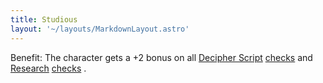 ```yaml
---
title: Studious
layout: '~/layouts/MarkdownLayout.astro'
---
```

Benefit: The character gets a +2 bonus on all [ Decipher Script](/modern.d20.srd/skills/decipher.script) [ checks](/modern.d20.srd/skills/skill.basics) and [ Research](/modern.d20.srd/skills/research) [ checks](/modern.d20.srd/skills/skill.basics) .

